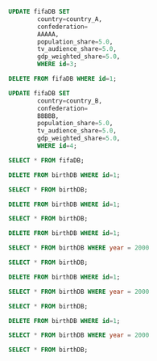 ```sql
UPDATE fifaDB SET 
        country=country_A, 
        confederation=
        AAAAA,
        population_share=5.0, 
        tv_audience_share=5.0, 
        gdp_weighted_share=5.0,
        WHERE id=3;
```

```sql
DELETE FROM fifaDB WHERE id=1;
```

```sql
UPDATE fifaDB SET 
        country=country_B, 
        confederation=
        BBBBB,
        population_share=5.0, 
        tv_audience_share=5.0, 
        gdp_weighted_share=5.0,
        WHERE id=4;
```

```sql
SELECT * FROM fifaDB;
```

```sql
DELETE FROM birthDB WHERE id=1;
```

```sql
SELECT * FROM birthDB;
```

```sql
DELETE FROM birthDB WHERE id=1;
```

```sql
SELECT * FROM birthDB;
```

```sql
DELETE FROM birthDB WHERE id=1;
```

```sql
SELECT * FROM birthDB WHERE year = 2000
```

```sql
SELECT * FROM birthDB;
```

```sql
DELETE FROM birthDB WHERE id=1;
```

```sql
SELECT * FROM birthDB WHERE year = 2000
```

```sql
SELECT * FROM birthDB;
```

```sql
DELETE FROM birthDB WHERE id=1;
```

```sql
SELECT * FROM birthDB WHERE year = 2000
```

```sql
SELECT * FROM birthDB;
```

